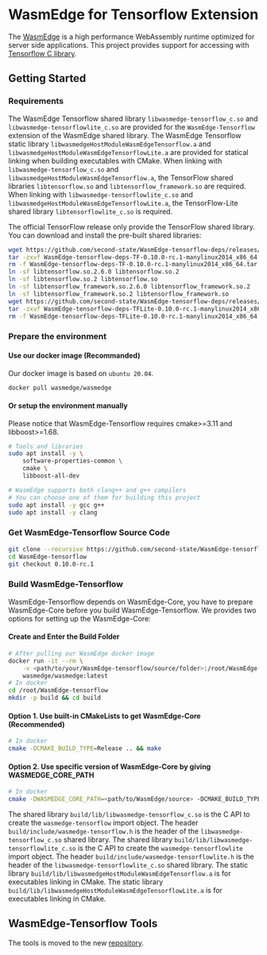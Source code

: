# WasmEdge for Tensorflow Extension

The [WasmEdge](https://github.com/WasmEdge/WasmEdge) is a high performance WebAssembly runtime optimized for server side applications. This project provides support for accessing with [Tensorflow C library](https://www.tensorflow.org/install/lang_c).

## Getting Started

### Requirements

The WasmEdge Tensorflow shared library `libwasmedge-tensorflow_c.so` and `libwasmedge-tensorflowlite_c.so` are provided for the `WasmEdge-Tensorflow` extension of the WasmEdge shared library.
The WasmEdge Tensorflow static library `libwasmedgeHostModuleWasmEdgeTensorflow.a` and `libwasmedgeHostModuleWasmEdgeTensorflowLite.a` are provided for statical linking when building executables with CMake.
When linking with `libwasmedge-tensorflow_c.so` and `libwasmedgeHostModuleWasmEdgeTensorflow.a`, the TensorFlow shared libraries `libtensorflow.so` and `libtensorflow_framework.so` are required.
When linking with `libwasmedge-tensorflowlite_c.so` and `libwasmedgeHostModuleWasmEdgeTensorflowLite.a`, the TensorFlow-Lite shared library `libtensorflowlite_c.so` is required.

The official TensorFlow release only provide the TensorFlow shared library.
You can download and install the pre-built shared libraries:

```bash
wget https://github.com/second-state/WasmEdge-tensorflow-deps/releases/download/0.10.0-rc.1/WasmEdge-tensorflow-deps-TF-0.10.0-rc.1-manylinux2014_x86_64.tar.gz
tar -zxvf WasmEdge-tensorflow-deps-TF-0.10.0-rc.1-manylinux2014_x86_64.tar.gz
rm -f WasmEdge-tensorflow-deps-TF-0.10.0-rc.1-manylinux2014_x86_64.tar.gz
ln -sf libtensorflow.so.2.6.0 libtensorflow.so.2
ln -sf libtensorflow.so.2 libtensorflow.so
ln -sf libtensorflow_framework.so.2.6.0 libtensorflow_framework.so.2
ln -sf libtensorflow_framework.so.2 libtensorflow_framework.so
wget https://github.com/second-state/WasmEdge-tensorflow-deps/releases/download/0.10.0-rc.1/WasmEdge-tensorflow-deps-TFLite-0.10.0-rc.1-manylinux2014_x86_64.tar.gz
tar -zxvf WasmEdge-tensorflow-deps-TFLite-0.10.0-rc.1-manylinux2014_x86_64.tar.gz
rm -f WasmEdge-tensorflow-deps-TFLite-0.10.0-rc.1-manylinux2014_x86_64.tar.gz
```

### Prepare the environment

#### Use our docker image (Recommanded)

Our docker image is based on `ubuntu 20.04`.

```bash
docker pull wasmedge/wasmedge
```

#### Or setup the environment manually

Please notice that WasmEdge-Tensorflow requires cmake>=3.11 and libboost>=1.68.

```bash
# Tools and libraries
sudo apt install -y \
    software-properties-common \
    cmake \
    libboost-all-dev

# WasmEdge supports both clang++ and g++ compilers
# You can choose one of them for building this project
sudo apt install -y gcc g++
sudo apt install -y clang
```

### Get WasmEdge-Tensorflow Source Code

```bash
git clone --recursive https://github.com/second-state/WasmEdge-tensorflow.git
cd WasmEdge-tensorflow
git checkout 0.10.0-rc.1
```

### Build WasmEdge-Tensorflow

WasmEdge-Tensorflow depends on WasmEdge-Core, you have to prepare WasmEdge-Core before you build WasmEdge-Tensorflow.
We provides two options for setting up the WasmEdge-Core:

#### Create and Enter the Build Folder

```bash
# After pulling our WasmEdge docker image
docker run -it --rm \
    -v <path/to/your/WasmEdge-tensorflow/source/folder>:/root/WasmEdge-tensorflow \
    wasmedge/wasmedge:latest
# In docker
cd /root/WasmEdge-tensorflow
mkdir -p build && cd build
```

#### Option 1. Use built-in CMakeLists to get WasmEdge-Core (Recommended)

```bash
# In docker
cmake -DCMAKE_BUILD_TYPE=Release .. && make
```

#### Option 2. Use specific version of WasmEdge-Core by giving WASMEDGE_CORE_PATH

```bash
# In docker
cmake -DWASMEDGE_CORE_PATH=<path/to/WasmEdge/source> -DCMAKE_BUILD_TYPE=Release .. && make
```

The shared library `build/lib/libwasmedge-tensorflow_c.so` is the C API to create the `wasmedge-tensorflow` import object.
The header `build/include/wasmedge-tensorflow.h` is the header of the `libwasmedge-tensorflow_c.so` shared library.
The shared library `build/lib/libwasmedge-tensorflowlite_c.so` is the C API to create the `wasmedge-tensorflowlite` import object.
The header `build/include/wasmedge-tensorflowlite.h` is the header of the `libwasmedge-tensorflowlite_c.so` shared library.
The static library `build/lib/libwasmedgeHostModuleWasmEdgeTensorflow.a` is for executables linking in CMake.
The static library `build/lib/libwasmedgeHostModuleWasmEdgeTensorflowLite.a` is for executables linking in CMake.

## WasmEdge-Tensorflow Tools

The tools is moved to the new [repository](https://github.com/second-state/WasmEdge-tensorflow-tools).
